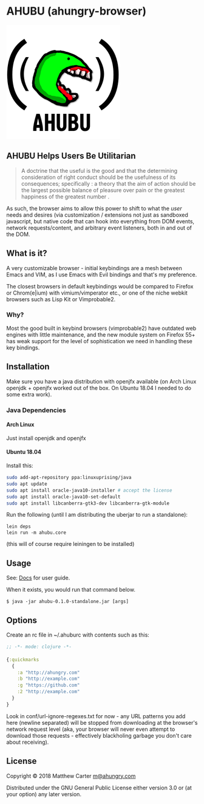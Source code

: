 # AHUBU (ahungry-browser)

![ahubu](https://github.com/ahungry/ahubu/blob/master/ahubu.png)

## AHUBU Helps Users Be Utilitarian

> A doctrine that the useful is the good and that the determining
> consideration of right conduct should be the usefulness of its
> consequences; specifically : a theory that the aim of action should be
> the largest possible balance of pleasure over pain or the greatest
> happiness of the greatest number .

As such, the browser aims to allow this power to shift to what the
*user* needs and desires (via customization / extensions not just as
sandboxed javascript, but native code that can hook into everything
from DOM events, network requests/content, and arbitrary event
listeners, both in and out of the DOM.

## What is it?

A very customizable browser - initial keybindings are a mesh
between Emacs and VIM, as I use Emacs with Evil bindings and that's my
preference.

The closest browsers in default keybindings would be compared to
Firefox or Chrom(e|ium) with vimium/vimperator etc., or one of the
niche webkit browsers such as Lisp Kit or Vimprobable2.

### Why?

Most the good built in keybind browsers (vimprobable2) have outdated
web engines with little maintenance, and the new module system on
Firefox 55+ has weak support for the level of sophistication we need
in handling these key bindings.

## Installation

Make sure you have a java distribution with openjfx available (on Arch
Linux openjdk + openjfx worked out of the box.  On Ubuntu 18.04 I
needed to do some extra work).

### Java Dependencies

#### Arch Linux

Just install openjdk and openjfx

#### Ubuntu 18.04

Install this:

```sh
sudo add-apt-repository ppa:linuxuprising/java
sudo apt update
sudo apt install oracle-java10-installer # accept the license
sudo apt install oracle-java10-set-default
sudo apt install libcanberra-gtk3-dev libcanberra-gtk-module
```

Run the following (until I am distributing the uberjar to run a standalone):

```
lein deps
lein run -m ahubu.core
```

(this will of course require leiningen to be installed)

## Usage

See: [Docs](docs/index.org "Docs") for user guide.

When it exists, you would run that command below.

    $ java -jar ahubu-0.1.0-standalone.jar [args]

## Options

Create an rc file in ~/.ahuburc with contents such as this:

```clojure
;; -*- mode: clojure -*-

{:quickmarks
  {
    :a "http://ahungry.com"
    :b "http://example.com"
    :g "https://github.com"
    :2 "http://example.com"
  }
}
```

Look in conf/url-ignore-regexes.txt for now - any URL patterns you add
here (newline separated) will be stopped from downloading at the
browser's network request level (aka, your browser will never even
attempt to download those requests - effectively blackholing garbage
you don't care about receiving).

## License

Copyright © 2018 Matthew Carter <m@ahungry.com>

Distributed under the GNU General Public License either version 3.0 or (at
your option) any later version.
